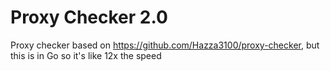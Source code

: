 # Proxy Checker 2.0


Proxy checker based on https://github.com/Hazza3100/proxy-checker, but this is in Go so it's like 12x the speed

